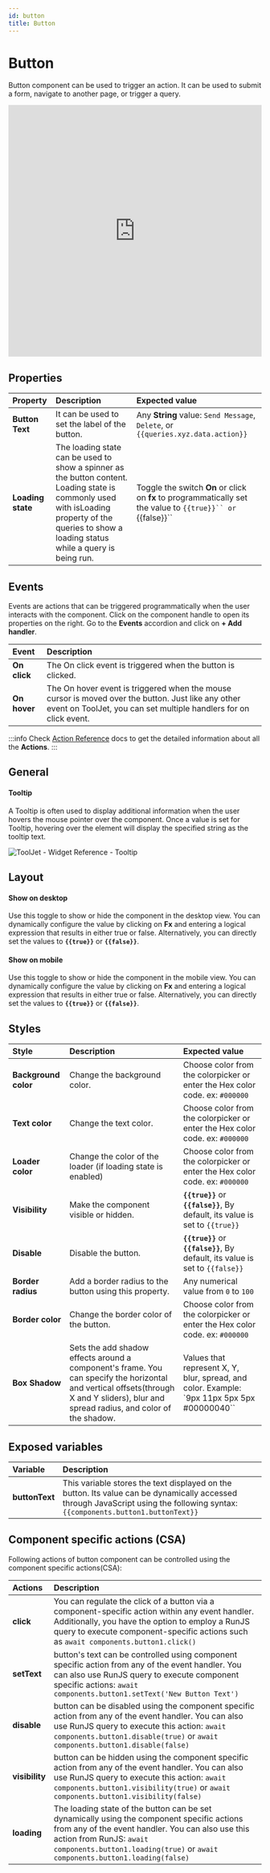```yaml
---
id: button
title: Button
---
```

# Button

Button component can be used to trigger an action. It can be used to submit a form, navigate to another page, or trigger a query.

<iframe height="500" src="https://www.youtube.com/embed/zw3yxC7WUOg" title="Tooljet Button Widget" frameborder="0" allowfullscreen width="100%"></iframe>

## Properties

| Property      | Description | Expected value |
| :----------- | :----------- | :----------- |
| **Button Text** | It can be used to set the label of the button. | Any **String** value: `Send Message`, `Delete`, or `{{queries.xyz.data.action}}` |
| **Loading state** | The loading state can be used to show a spinner as the button content. Loading state is commonly used with isLoading property of the queries to show a loading status while a query is being run. | Toggle the switch **On** or click on **fx** to programmatically set the value to `{{true}}`` or `{{false}}``  |

## Events

Events are actions that can be triggered programmatically when the user interacts with the component. Click on the component handle to open its properties on the right. Go to the **Events** accordion and click on **+ Add handler**.

| Event      | Description |
| :----------- | :----------- |
| **On click** | The On click event is triggered when the button is clicked. |
| **On hover** | The On hover event is triggered when the mouse cursor is moved over the button. Just like any other event on ToolJet, you can set multiple handlers for on click event. |

:::info
Check [Action Reference](/docs/category/actions-reference) docs to get the detailed information about all the **Actions**.
:::

## General
#### Tooltip

A Tooltip is often used to display additional information when the user hovers the mouse pointer over the component. Once a value is set for Tooltip, hovering over the element will display the specified string as the tooltip text.

<div style={{textAlign: 'left'}}>

<img className="screenshot-full" src="/img/widgets/button/buttontooltip.png" alt="ToolJet - Widget Reference - Tooltip" />

</div>

## Layout

#### Show on desktop

Use this toggle to show or hide the component in the desktop view. You can dynamically configure the value by clicking on **Fx** and entering a logical expression that results in either true or false. Alternatively, you can directly set the values to **`{{true}}`** or **`{{false}}`**.

#### Show on mobile

Use this toggle to show or hide the component in the mobile view. You can dynamically configure the value by clicking on **Fx** and entering a logical expression that results in either true or false. Alternatively, you can directly set the values to  **`{{true}}`** or **`{{false}}`**.

## Styles

| Style      | Description | Expected value |
| :----------- | :----------- | :----------- |
| **Background color** | Change the background color. | Choose color from the colorpicker or enter the Hex color code. ex: `#000000` |
| **Text color** | Change the text color. | Choose color from the colorpicker or enter the Hex color code. ex: `#000000` |
| **Loader color** | Change the color of the loader (if loading state is enabled) | Choose color from the colorpicker or enter the Hex color code. ex: `#000000` |
| **Visibility** | Make the component visible or hidden. | **`{{true}}`** or **`{{false}}`**, By default, its value is set to `{{true}}` |
| **Disable** | Disable the button. | **`{{true}}`** or **`{{false}}`**, By default, its value is set to `{{false}}` |
| **Border radius** | Add a border radius to the button using this property. | Any numerical value from `0` to `100` |
| **Border color** | Change the border color of the button. | Choose color from the colorpicker or enter the Hex color code. ex: `#000000` |
| **Box Shadow** | Sets the add shadow effects around a component's frame. You can specify the horizontal and vertical offsets(through X and Y sliders), blur and spread radius, and color of the shadow. | Values that represent X, Y, blur, spread, and color. Example: `9px 11px 5px 5px #00000040`` |

## Exposed variables

| Variable      | Description |
| :----------- | :----------- |
| **buttonText** | This variable stores the text displayed on the button. Its value can be dynamically accessed through JavaScript using the following syntax: `{{components.button1.buttonText}}` |

## Component specific actions (CSA)

Following actions of button component can be controlled using the component specific actions(CSA):

| Actions     | Description |
| :----------- | :----------- |
| **click** | You can regulate the click of a button via a component-specific action within any event handler. Additionally, you have the option to employ a RunJS query to execute component-specific actions such as `await components.button1.click()` |
| **setText** | button's text can be controlled using component specific action from any of the event handler. You can also use RunJS query to execute component specific actions: `await components.button1.setText('New Button Text')` |
| **disable** | button can be disabled using the component specific action from any of the event handler. You can also use RunJS query to execute this action: `await components.button1.disable(true)` or `await components.button1.disable(false)` |
| **visibility** | button can be hidden using the component specific action from any of the event handler. You can also use RunJS query to execute this action: `await components.button1.visibility(true)` or `await components.button1.visibility(false)` |
| **loading** | The loading state of the button can be set dynamically using the component specific actions from any of the event handler. You can also use this action from RunJS: `await components.button1.loading(true)` or `await components.button1.loading(false)` |